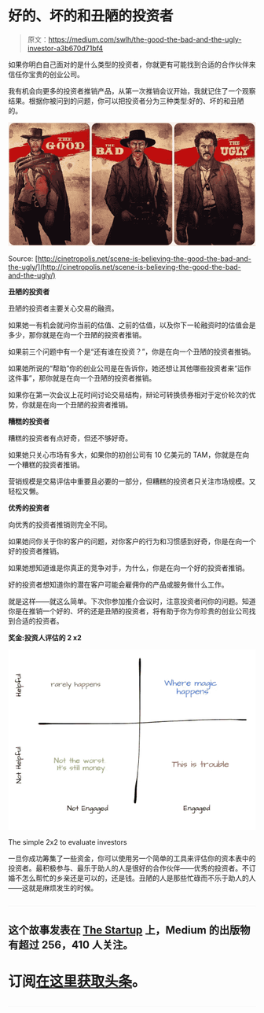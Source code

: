 # 好的、坏的和丑陋的投资者

> 原文：<https://medium.com/swlh/the-good-the-bad-and-the-ugly-investor-a3b670d71bf4>

如果你明白自己面对的是什么类型的投资者，你就更有可能找到合适的合作伙伴来信任你宝贵的创业公司。

我有机会向更多的投资者推销产品，从第一次推销会议开始，我就记住了一个观察结果。根据你被问到的问题，你可以把投资者分为三种类型:好的、坏的和丑陋的。

![](img/81203b9c6ff3032919a08a1557342bb3.png)

Source: [http://cinetropolis.net/scene-is-believing-the-good-the-bad-and-the-ugly/](http://cinetropolis.net/scene-is-believing-the-good-the-bad-and-the-ugly/)

**丑陋的投资者**

丑陋的投资者主要关心交易的融资。

如果她一有机会就问你当前的估值、之前的估值，以及你下一轮融资时的估值会是多少，那你就是在向一个丑陋的投资者推销。

如果前三个问题中有一个是“还有谁在投资？”，你是在向一个丑陋的投资者推销。

如果她所说的“帮助”你的创业公司是在告诉你，她还想让其他哪些投资者来“运作这件事”，那你就是在向一个丑陋的投资者推销。

如果你在第一次会议上花时间讨论交易结构，辩论可转换债券相对于定价轮次的优势，你就是在向一个丑陋的投资者推销。

**糟糕的投资者**

糟糕的投资者有点好奇，但还不够好奇。

如果她只关心市场有多大，如果你的初创公司有 10 亿美元的 TAM，你就是在向一个糟糕的投资者推销。

营销规模是交易评估中重要且必要的一部分，但糟糕的投资者只关注市场规模。又轻松又懒。

**优秀的投资者**

向优秀的投资者推销则完全不同。

如果她问你关于你的客户的问题，对你客户的行为和习惯感到好奇，你是在向一个好的投资者推销。

如果她想知道谁是你真正的竞争对手，为什么，你是在向一个好的投资者推销。

好的投资者想知道你的潜在客户可能会雇佣你的产品或服务做什么工作。

就是这样——就这么简单。下次你参加推介会议时，注意投资者问你的问题。知道你是在推销一个好的、坏的还是丑陋的投资者，将有助于你为你珍贵的创业公司找到合适的投资者。

**奖金:投资人评估的 2 x2**

![](img/02cdb84e2ae2c5dcadeba571a33406dc.png)

The simple 2x2 to evaluate investors

一旦你成功筹集了一些资金，你可以使用另一个简单的工具来评估你的资本表中的投资者。最积极参与、最乐于助人的人是很好的合作伙伴——优秀的投资者。不订婚不怎么帮忙的乡亲还是可以的，还是钱。丑陋的人是那些忙碌而不乐于助人的人——这就是麻烦发生的时候。

![](img/70cd62e4bfba19568e87ab10ede853cf.png)

## 这个故事发表在 [The Startup](https://medium.com/swlh) 上，Medium 的出版物有超过 256，410 人关注。

# 订阅[在这里获取头条](http://growthsupply.com/the-startup-newsletter/)。

![](img/70cd62e4bfba19568e87ab10ede853cf.png)